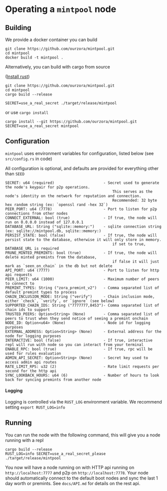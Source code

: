 # Operating a `mintpool` node

## Building

We provide a docker container you can build

```shell
git clone https://github.com/ourzora/mintpool.git
cd mintpool
docker build -t mintpool .
```

Alternatively, you can build with cargo from source

([Install rust](https://www.rust-lang.org/tools/install))

```shell
git clone https://github.com/ourzora/mintpool.git
cd mintpool
cargo build --release

SECRET=use_a_real_secret ./target/release/mintpool
```

or use `cargo install`

```shell
cargo install --git https://github.com/ourzora/mintpool.git
SECRET=use_a_real_secret mintpool
```

## Configuration

`mintpool` uses environment variables for configuration, listed below (see `src/config.rs` in code)

All configuration is optional, and defaults are provided for everything other than `SEED`

```
SECRET: u64 (required)                      - Secret used to generate the node's keypair for p2p operations.
                                                This serves as the node's identity on the network for reputation and connection.
                                                Recommended: 32 byte hex random string (ex: `openssl rand -hex 32`)
PEER_PORT: u64 (7778)                       - Port to listen for p2p connections from other nodes
CONNECT_EXTERNAL: bool (true)               - If true, the node will run on 0.0.0.0 instead of 127.0.0.1
DATABASE_URL: String ("sqlite::memory:")    - sqlite connection string (ex: sqlite://mintpool.db, sqlite::memory:)
PERSIST_STATE: bool (false)                 - If true, the node will persist state to the database, otherwise it will only store in memory.
                                                if set to true, DATABASE_URL is required
PRUNE_MINTED_PREMINTS: bool (true)          - If true, the node will delete minted premints from the database, 
                                                if false it will just mark as `seen_on_chain` in the db but not delete 
API_PORT: u64 (7777)                        - Port to listen for http api requests
PEER_LIMIT: u64 (1000)                      - Maximum number of peers to connect to
PREMINT_TYPES: String ("zora_premint_v2")   - Comma separated list of default premint types to process
CHAIN_INCLUSION_MODE: String ("verify")     - Chain inclusion mode, either `check`, `verify`, or `ignore` (see below)
SUPPORTED_CHAIN_IDS: String ("7777777,8453")- Comma separated list of chain ids to support
TRUSTED_PEERS: Option<String> (None)        - Comma separated list of peers to trust when they send notice of seeing a premint onchain
NODE_ID: Option<u64> (None)                 - Node id for logging purposes
EXTERNAL_ADDRESS: Option<String> (None)     - External address for the node for logging purposes
INTERACTIVE: bool (false)                   - If true, interactive repl will run with node so you can interact from your terminal
ENABLE_RPC: bool (true)                     - If true, rpc will be used for rules evaluation
ADMIN_API_SECRET: Option<String> (None)     - Secret key used to access admin api routes
RATE_LIMIT_RPS: u32 (2)                     - Rate limit requests per second for the http api
SYNC_LOOKBACK_HOURS: u64 (6)                - Number of hours to look back for syncing premints from another node
```

#### Logging

Logging is controlled via the `RUST_LOG` environment variable. We recommend
setting `export RUST_LOG=info`

## Running

You can run the node with the following command, this will give you a node running with a repl

```shell
cargo build --release
RUST_LOG=info SECRET=use_a_real_secret_please ./target/release/mintpool
```

You now will have a node running on with HTTP api running on `http://localhost:7777` and p2p
on `http://localhost:7778`.
Your node should automatically connect to the default boot nodes and sync the last 1 day worth or
premints. See `docs/API.md` for details on the rest api.
